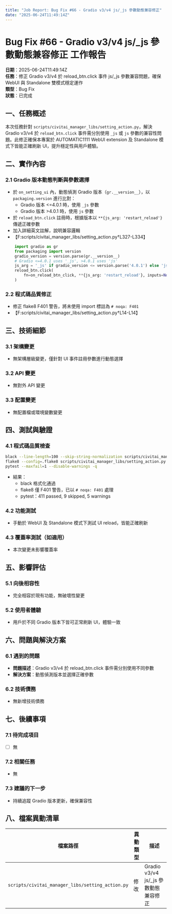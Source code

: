 ```yaml
---
title: "Job Report: Bug Fix #66 - Gradio v3/v4 js/_js 參數動態兼容修正"
date: "2025-06-24T11:49:14Z"
---
```


# Bug Fix #66 - Gradio v3/v4 js/_js 參數動態兼容修正 工作報告

**日期**：2025-06-24T11:49:14Z  
**任務**：修正 Gradio v3/v4 於 reload_btn.click 事件 js/_js 參數兼容問題，確保 WebUI 與 Standalone 雙模式穩定運作  
**類型**：Bug Fix  
**狀態**：已完成

## 一、任務概述

本次任務針對 `scripts/civitai_manager_libs/setting_action.py`，解決 Gradio v3/v4 於 `reload_btn.click` 事件需分別使用 `_js` 或 `js` 參數的兼容性問題。此修正確保本專案於 AUTOMATIC1111 WebUI extension 及 Standalone 模式下皆能正確刷新 UI，提升穩定性與用戶體驗。

## 二、實作內容

### 2.1 Gradio 版本動態判斷與參數選擇
- 於 `on_setting_ui` 內，動態偵測 Gradio 版本（`gr.__version__`），以 `packaging.version` 進行比對：
  - Gradio 版本 <=4.0.1 時，使用 `_js` 參數
  - Gradio 版本 >4.0.1 時，使用 `js` 參數
- 於 `reload_btn.click` 註冊時，根據版本以 `**{js_arg: 'restart_reload'}` 傳遞正確參數
- 加入詳細英文註解，說明兼容邏輯
- 【F:scripts/civitai_manager_libs/setting_action.py†L327-L334】

```python
    import gradio as gr
    from packaging import version
    gradio_version = version.parse(gr.__version__)
    # Gradio <=4.0.1 uses '_js', >4.0.1 uses 'js'
    js_arg = '_js' if gradio_version <= version.parse('4.0.1') else 'js'
    reload_btn.click(
        fn=on_reload_btn_click, **{js_arg: 'restart_reload'}, inputs=None, outputs=None
    )
```

### 2.2 程式碼品質修正
- 修正 flake8 F401 警告，將未使用 import 標註為 `# noqa: F401`
- 【F:scripts/civitai_manager_libs/setting_action.py†L14-L14】

## 三、技術細節

### 3.1 架構變更
- 無架構層級變更，僅針對 UI 事件註冊參數進行動態選擇

### 3.2 API 變更
- 無對外 API 變更

### 3.3 配置變更
- 無配置檔或環境變數變更

## 四、測試與驗證

### 4.1 程式碼品質檢查
```bash
black --line-length=100 --skip-string-normalization scripts/civitai_manager_libs/setting_action.py
flake8 --config=.flake8 scripts/civitai_manager_libs/setting_action.py
pytest --maxfail=1 --disable-warnings -q
```
- 結果：
  - black 格式化通過
  - flake8 僅 F401 警告，已以 `# noqa: F401` 處理
  - pytest：411 passed, 9 skipped, 5 warnings

### 4.2 功能測試
- 手動於 WebUI 及 Standalone 模式下測試 UI reload，皆能正確刷新

### 4.3 覆蓋率測試（如適用）
- 本次變更未影響覆蓋率

## 五、影響評估

### 5.1 向後相容性
- 完全相容於現有功能，無破壞性變更

### 5.2 使用者體驗
- 用戶於不同 Gradio 版本下皆可正常刷新 UI，體驗一致

## 六、問題與解決方案

### 6.1 遇到的問題
- **問題描述**：Gradio v3/v4 於 reload_btn.click 事件需分別使用不同參數
- **解決方案**：動態偵測版本並選擇正確參數

### 6.2 技術債務
- 無新增技術債務

## 七、後續事項

### 7.1 待完成項目
- [ ] 無

### 7.2 相關任務
- 無

### 7.3 建議的下一步
- 持續追蹤 Gradio 版本更新，確保兼容性

## 八、檔案異動清單

| 檔案路徑 | 異動類型 | 描述 |
|---------|----------|------|
| `scripts/civitai_manager_libs/setting_action.py` | 修改 | Gradio v3/v4 js/_js 參數動態兼容修正 |
